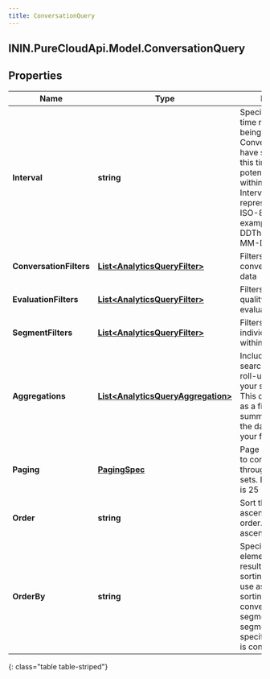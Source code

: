 ```yaml
---
title: ConversationQuery
---
```

## ININ.PureCloudApi.Model.ConversationQuery

## Properties

|Name | Type | Description | Notes|
|------------ | ------------- | ------------- | -------------|
| **Interval** | **string** | Specifies the date and time range of data being queried. Conversations MUST have started within this time range to potentially be included within the result set. Intervals are represented as an ISO-8601 string. For example: YYYY-MM-DDThh:mm:ss/YYYY-MM-DDThh:mm:ss | [optional] |
| **ConversationFilters** | [**List&lt;AnalyticsQueryFilter&gt;**](AnalyticsQueryFilter.html) | Filters that target conversation-level data | [optional] |
| **EvaluationFilters** | [**List&lt;AnalyticsQueryFilter&gt;**](AnalyticsQueryFilter.html) | Filters that target quality management evaluation-level data | [optional] |
| **SegmentFilters** | [**List&lt;AnalyticsQueryFilter&gt;**](AnalyticsQueryFilter.html) | Filters that target individual segments within a conversation | [optional] |
| **Aggregations** | [**List&lt;AnalyticsQueryAggregation&gt;**](AnalyticsQueryAggregation.html) | Include faceted search and aggregate roll-ups describing your search results. This does not function as a filter, but rather, summary data about the data matching your filters | [optional] |
| **Paging** | [**PagingSpec**](PagingSpec.html) | Page size and number to control iterating through large result sets. Default page size is 25 | [optional] |
| **Order** | **string** | Sort the result set in ascending/descending order. Default is ascending | [optional] |
| **OrderBy** | **string** | Specify which data element within the result set to use for sorting. The options  to use as a basis for sorting the results: conversationStart, segmentStart, and segmentEnd. If not specified, the default is conversationStart | [optional] |
{: class="table table-striped"}



